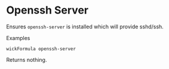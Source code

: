 Openssh Server
==============

Ensures `openssh-server` is installed which will provide sshd/ssh.

Examples

    wickFormula openssh-server

Returns nothing.


